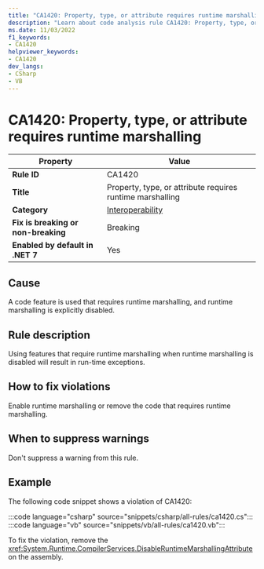 ```yaml
---
title: "CA1420: Property, type, or attribute requires runtime marshalling"
description: "Learn about code analysis rule CA1420: Property, type, or attribute requires runtime marshalling"
ms.date: 11/03/2022
f1_keywords:
- CA1420
helpviewer_keywords:
- CA1420
dev_langs:
- CSharp
- VB
---
```

# CA1420: Property, type, or attribute requires runtime marshalling

| Property                            | Value                                                     |
|-------------------------------------|-----------------------------------------------------------|
| **Rule ID**                         | CA1420                                                    |
| **Title**                           | Property, type, or attribute requires runtime marshalling |
| **Category**                        | [Interoperability](interoperability-warnings.md)          |
| **Fix is breaking or non-breaking** | Breaking                                                  |
| **Enabled by default in .NET 7**    | Yes                                                       |

## Cause

A code feature is used that requires runtime marshalling, and runtime marshalling is explicitly disabled.

## Rule description

Using features that require runtime marshalling when runtime marshalling is disabled will result in run-time exceptions.

## How to fix violations

Enable runtime marshalling or remove the code that requires runtime marshalling.

## When to suppress warnings

Don't suppress a warning from this rule.

## Example

The following code snippet shows a violation of CA1420:

:::code language="csharp" source="snippets/csharp/all-rules/ca1420.cs":::
:::code language="vb" source="snippets/vb/all-rules/ca1420.vb":::

To fix the violation, remove the <xref:System.Runtime.CompilerServices.DisableRuntimeMarshallingAttribute> on the assembly.
